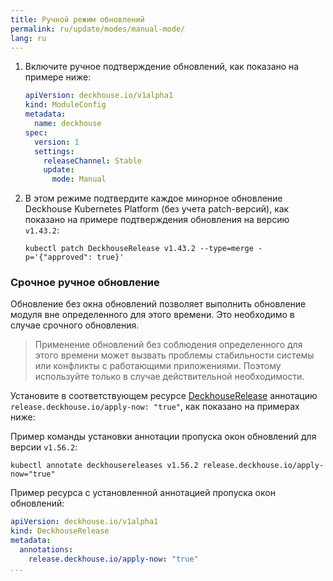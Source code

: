 ```yaml
---
title: Ручной режим обновлений
permalink: ru/update/modes/manual-mode/
lang: ru
---
```


1. Включите ручное подтверждение обновлений, как показано на примере ниже:

   ```yaml
   apiVersion: deckhouse.io/v1alpha1
   kind: ModuleConfig
   metadata:
     name: deckhouse
   spec:
     version: 1
     settings:
       releaseChannel: Stable
       update:
         mode: Manual
   ```

2. В этом режиме подтвердите каждое минорное обновление Deckhouse Kubernetes Platform (без учета patch-версий), как показано на примере подтверждения обновления на версию `v1.43.2`:

   ```shell
   kubectl patch DeckhouseRelease v1.43.2 --type=merge -p='{"approved": true}'
   ```

### Срочное ручное обновление

Обновление без окна обновлений позволяет выполнить обновление модуля вне определенного для этого времени. Это необходимо в случае срочного обновления. 

> Применение обновлений без соблюдения определенного для этого времени может вызвать проблемы стабильности системы или конфликты с работающими приложениями. Поэтому используйте только в случае действительной необходимости.

Установите в соответствующем ресурсе [DeckhouseRelease](modules/002-deckhouse/cr.html#deckhouserelease) аннотацию `release.deckhouse.io/apply-now: "true"`, как показано на примерах ниже:

Пример команды установки аннотации пропуска окон обновлений для версии `v1.56.2`:

```shell
kubectl annotate deckhousereleases v1.56.2 release.deckhouse.io/apply-now="true"
```

Пример ресурса с установленной аннотацией пропуска окон обновлений:

```yaml
apiVersion: deckhouse.io/v1alpha1
kind: DeckhouseRelease
metadata:
  annotations:
    release.deckhouse.io/apply-now: "true"
...
```
